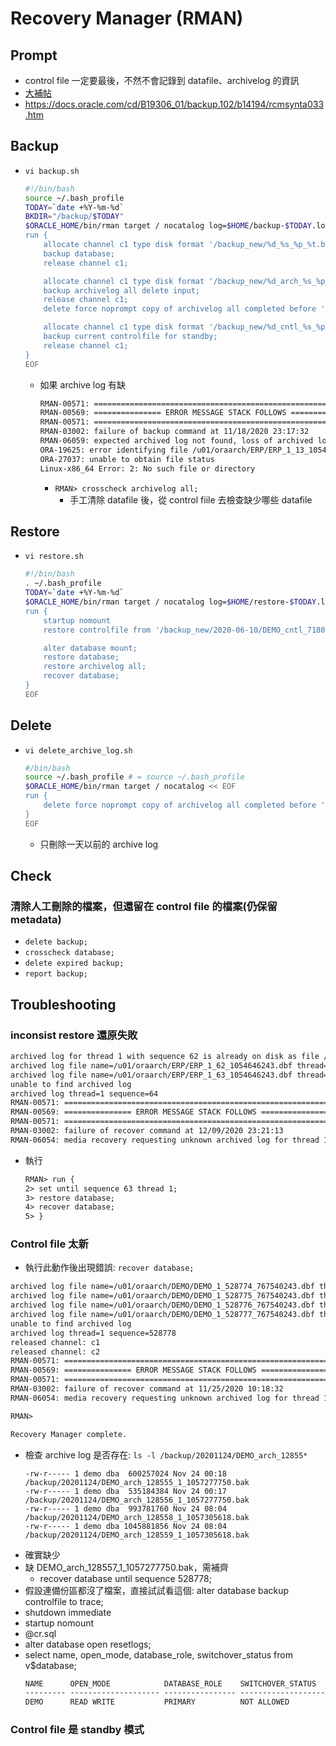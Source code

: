 # Recovery Manager (RMAN)
## Prompt
- control file 一定要最後，不然不會記錄到 datafile、archivelog 的資訊
- [大補帖](https://kknews.cc/code/ky5jo2b.html)
- https://docs.oracle.com/cd/B19306_01/backup.102/b14194/rcmsynta033.htm

## Backup
- `vi backup.sh`
    ```bash
    #!/bin/bash
    source ~/.bash_profile
    TODAY=`date +%Y-%m-%d`
    BKDIR="/backup/$TODAY"
    $ORACLE_HOME/bin/rman target / nocatalog log=$HOME/backup-$TODAY.log << EOF
    run {
        allocate channel c1 type disk format '/backup_new/%d_%s_%p_%t.bak';
        backup database;
        release channel c1;

        allocate channel c1 type disk format '/backup_new/%d_arch_%s_%p_%t.bak';
        backup archivelog all delete input;
        release channel c1;
        delete force noprompt copy of archivelog all completed before 'sysdate-1';

        allocate channel c1 type disk format '/backup_new/%d_cntl_%s_%p_%t.bak';
        backup current controlfile for standby;
        release channel c1;
    }
    EOF
    ```
    - 如果 archive log 有缺
        ```txt
        RMAN-00571: ===========================================================
        RMAN-00569: =============== ERROR MESSAGE STACK FOLLOWS ===============
        RMAN-00571: ===========================================================
        RMAN-03002: failure of backup command at 11/18/2020 23:17:32
        RMAN-06059: expected archived log not found, loss of archived log compromises recoverability
        ORA-19625: error identifying file /u01/oraarch/ERP/ERP_1_13_1054646243.dbf
        ORA-27037: unable to obtain file status
        Linux-x86_64 Error: 2: No such file or directory
        ```
        - `RMAN> crosscheck archivelog all;`
            - 手工清除 datafile 後，從 control fiile 去檢查缺少哪些 datafile

## Restore
- `vi restore.sh`
    ```bash
    #!/bin/bash
    . ~/.bash_profile
    TODAY=`date +%Y-%m-%d`
    $ORACLE_HOME/bin/rman target / nocatalog log=$HOME/restore-$TODAY.log << EOF
    run {
        startup nomount
        restore controlfile from '/backup_new/2020-06-10/DEMO_cntl_71803_1_1042710468.bak';

        alter database mount;
        restore database;
        restore archivelog all;
        recover database;
    }
    EOF
    ```

## Delete
- `vi delete_archive_log.sh`
    ```bash
    #/bin/bash
    source ~/.bash_profile # = source ~/.bash_profile
    $ORACLE_HOME/bin/rman target / nocatalog << EOF
    run {
        delete force noprompt copy of archivelog all completed before 'sysdate-1';
    }
    EOF
    ```
    - 只刪除一天以前的 archive log

## Check
### 清除人工刪除的檔案，但還留在 control file 的檔案(仍保留 metadata)
- `delete backup;`
- `crosscheck database;`
- `delete expired backup;`
- `report backup;`

## Troubleshooting
### inconsist restore 還原失敗
```txt
archived log for thread 1 with sequence 62 is already on disk as file /u01/oraarch/ERP/ERP_1_62_1054646243.dbf
archived log file name=/u01/oraarch/ERP/ERP_1_62_1054646243.dbf thread=1 sequence=62
archived log file name=/u01/oraarch/ERP/ERP_1_63_1054646243.dbf thread=1 sequence=63
unable to find archived log
archived log thread=1 sequence=64
RMAN-00571: ===========================================================
RMAN-00569: =============== ERROR MESSAGE STACK FOLLOWS ===============
RMAN-00571: ===========================================================
RMAN-03002: failure of recover command at 12/09/2020 23:21:13
RMAN-06054: media recovery requesting unknown archived log for thread 1 with sequence 64 and starting SCN of 3522838
```
- 執行
    ```txt
    RMAN> run {
    2> set until sequence 63 thread 1;
    3> restore database;
    4> recover database;
    5> }
    ```

### Control file 太新
- 執行此動作後出現錯誤: `recover database;`
```txt
archived log file name=/u01/oraarch/DEMO/DEMO_1_528774_767540243.dbf thread=1 sequence=528774
archived log file name=/u01/oraarch/DEMO/DEMO_1_528775_767540243.dbf thread=1 sequence=528775
archived log file name=/u01/oraarch/DEMO/DEMO_1_528776_767540243.dbf thread=1 sequence=528776
archived log file name=/u01/oraarch/DEMO/DEMO_1_528777_767540243.dbf thread=1 sequence=528777
unable to find archived log
archived log thread=1 sequence=528778
released channel: c1
released channel: c2
RMAN-00571: ===========================================================
RMAN-00569: =============== ERROR MESSAGE STACK FOLLOWS ===============
RMAN-00571: ===========================================================
RMAN-03002: failure of recover command at 11/25/2020 10:18:32
RMAN-06054: media recovery requesting unknown archived log for thread 1 with sequence 528778 and starting SCN of 12341005809871

RMAN>

Recovery Manager complete.
```
- 檢查 archive log 是否存在: `ls -l /backup/20201124/DEMO_arch_12855*`
    ```txtk
    -rw-r----- 1 demo dba  600257024 Nov 24 00:18 /backup/20201124/DEMO_arch_128555_1_1057277750.bak
    -rw-r----- 1 demo dba  535184384 Nov 24 00:17 /backup/20201124/DEMO_arch_128556_1_1057277750.bak
    -rw-r----- 1 demo dba  993781760 Nov 24 08:04 /backup/20201124/DEMO_arch_128558_1_1057305618.bak
    -rw-r----- 1 demo dba 1045881856 Nov 24 08:04 /backup/20201124/DEMO_arch_128559_1_1057305618.bak
    ```
- 確實缺少
- 缺 DEMO_arch_128557_1_1057277750.bak，需補齊
    - recover database until sequence 528778;
- 假設連備份區都沒了檔案，直接試試看這個: alter database backup controlfile to trace;
- shutdown immediate
- startup nomount
- @cr.sql
- alter database open resetlogs;
- select name, open_mode, database_role, switchover_status from v$database;
    ```txt
    NAME      OPEN_MODE            DATABASE_ROLE    SWITCHOVER_STATUS
    --------- -------------------- ---------------- --------------------
    DEMO      READ WRITE           PRIMARY          NOT ALLOWED
    ```

### Control file 是 standby 模式